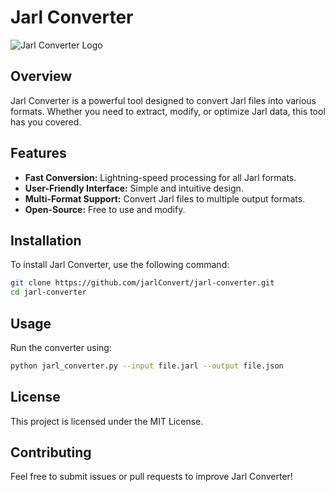 # Jarl Converter

![Jarl Converter Logo](https://yt3.ggpht.com/5XLf3YBzGdH1M3ZByQKupjS2J-HD7Nxnd-rPYvHwPQl-tKonhqcpLhQuCXNya1JxuqwN7Y9PGw=s400-c-k-c0x00ffffff-no-rj)

## Overview
Jarl Converter is a powerful tool designed to convert Jarl files into various formats. Whether you need to extract, modify, or optimize Jarl data, this tool has you covered.

## Features
- **Fast Conversion:** Lightning-speed processing for all Jarl formats.
- **User-Friendly Interface:** Simple and intuitive design.
- **Multi-Format Support:** Convert Jarl files to multiple output formats.
- **Open-Source:** Free to use and modify.

## Installation
To install Jarl Converter, use the following command:
```bash
git clone https://github.com/jarlConvert/jarl-converter.git
cd jarl-converter
```

## Usage
Run the converter using:
```bash
python jarl_converter.py --input file.jarl --output file.json
```

## License
This project is licensed under the MIT License.

## Contributing
Feel free to submit issues or pull requests to improve Jarl Converter!
